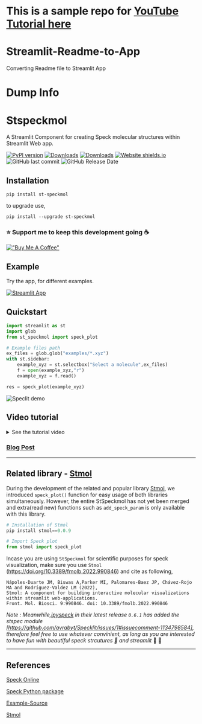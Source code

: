 # This is a sample repo for [YouTube Tutorial here](https://youtu.be/AiIptnSahMs)

# Streamlit-Readme-to-App
Converting Readme file to Streamlit App



# Dump Info

# Stspeckmol
A Streamlit Component for creating Speck molecular structures within Streamlit Web app.

[![PyPI version](https://badge.fury.io/py/st-speckmol.svg)](https://pypi.org/project/st-speckmol/)
[![Downloads](https://pepy.tech/badge/st-speckmol)](https://pepy.tech/project/st-speckmol)
[![Downloads](https://pepy.tech/badge/st-speckmol/month)](https://pepy.tech/project/st-speckmol)
[![Website shields.io](https://img.shields.io/website-up-down-green-red/http/shields.io.svg)](https://hellostspeckmol.streamlitapp.com)
![GitHub last commit](https://img.shields.io/github/last-commit/avrabyt/st-speckmol?style=plastic)
![GitHub Release Date](https://img.shields.io/github/release-date/avrabyt/st-speckmol)



## Installation 
```console
pip install st-speckmol
```
to upgrade use,
```console
pip install --upgrade st-speckmol
```

### ⭐️ Support me to keep this development going ☕️ 
[!["Buy Me A Coffee"](https://www.buymeacoffee.com/assets/img/custom_images/orange_img.png)](https://www.buymeacoffee.com/AvraCodes)

## Example

Try the app, for different examples. 

[![Streamlit App](https://static.streamlit.io/badges/streamlit_badge_black_white.svg)](https://hellostspeckmol.streamlitapp.com)


## Quickstart

``` python
import streamlit as st
import glob
from st_speckmol import speck_plot

# Example files path
ex_files = glob.glob("examples/*.xyz")
with st.sidebar:
    example_xyz = st.selectbox("Select a molecule",ex_files)
    f = open(example_xyz,"r")
    example_xyz = f.read()

res = speck_plot(example_xyz)

```

![Speclit demo](https://github.com/avrabyt/Specklit/blob/main/Resources/SpeckLit_demo.gif)

## Video tutorial
<details>
  <summary>See the tutorial video</summary>

[![How to Build PROTEIN VISUALIZATION WEB-APP using PYTHON and STREAMLIT | PART 1](https://github.com/avrabyt/st-speckmol/blob/main/Resources/Speck-Thumbnail.png)](https://youtu.be/jUh923Z4fuk)

</details>

### [Blog Post](https://medium.com/@avra42/how-to-build-molecular-structures-visualizing-web-application-using-python-and-streamlit-5ec9da86550c) 
------------------------

## Related library - [Stmol](https://github.com/napoles-uach/stmol) 

During the development of the related and popular library [Stmol](https://github.com/napoles-uach/stmol), we introduced `speck_plot()` function for easy usage of both libraries simultaneously. However, the entire StSpeckmol has not yet been merged and extra(read new) functions such as `add_speck_param` is only available with this library.

```python
# Installation of Stmol
pip install stmol==0.0.9

# Import Speck plot
from stmol import speck_plot

```

Incase you are using `StSpeckmol` for scientific purposes for speck visualization, make sure you use `Stmol` (https://doi.org/10.3389/fmolb.2022.990846) and cite as following, 
```console
Nápoles-Duarte JM, Biswas A,Parker MI, Palomares-Baez JP, Chávez-Rojo MA and Rodríguez-Valdez LM (2022), 
Stmol: A component for building interactive molecular visualizations within streamlit web-applications.
Front. Mol. Biosci. 9:990846. doi: 10.3389/fmolb.2022.990846
```





_Note : Meanwhile,[ipyspeck](https://pypi.org/project/ipyspeck/) in their latest release ` 0.6.1 ` has added the stspec module [https://github.com/avrabyt/Specklit/issues/1#issuecomment-1134798584], therefore feel free to use whatever convinient, as long as you are interested to have fun with beautiful speck strcutures 🧬 and streamlit_ 🎈 🎉 


------------------------
## References

[Speck Online](http://wwwtyro.github.io/speck/)

[Speck Python package](https://pypi.org/project/ipyspeck/)

[Example-Source](https://github.com/wwwtyro/speck/tree/gh-pages/static/samples)

[Stmol](https://github.com/napoles-uach/stmol)

